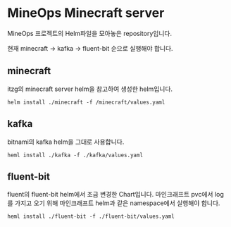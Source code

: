 # MineOps Minecraft server

MineOps 프로젝트의 Helm파일을 모아놓은 repository입니다.

현재 minecraft -> kafka -> fluent-bit 순으로 실행해야 합니다.

## minecraft

itzg의 minecraft server helm을 참고하여 생성한 helm입니다.

```shell
helm install ./minecraft -f /minecraft/values.yaml
```

## kafka

bitnami의 kafka helm을 그대로 사용합니다.

```shell
heml install ./kafka -f ./kafka/values.yaml
```

## fluent-bit

fluent의 fluent-bit helm에서 조금 변경한 Chart입니다.
마인크래프트 pvc에서 log를 가지고 오기 위해 마인크래프트 helm과 같은 namespace에서 실행해야 합니다.

```shell
heml install ./fluent-bit -f ./fluent-bit/values.yaml
```
